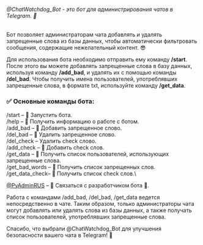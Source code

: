 ###### @ChatWatchdog_Bot - это бот для администрирования чатов в Telegram. 🤖

Бот позволяет администраторам чата добавлять и удалять запрещенные слова из базы данных, чтобы автоматически фильтровать сообщения, содержащие нежелательный контент. 😎

Для использования бота необходимо отправить ему команду <b>/start</b>. После этого вы можете добавлять запрещенные слова в базу данных, используя команду <b>/add_bad</b>, и удалять их с помощью команды <b>/del_bad</b>. Чтобы получить имена пользователей, употреблявших запрещенные слова, в формате txt, используйте команду <b>/get_data</b>.

### ✅ Основные команды бота:
/start         – 🤖 Запустить бота.\
/help          – 🤖 Получить информацию о работе с ботом.\
/add_bad       – 🧾 Добавить запрещенное слово.\
/del_bad       – 🧾 Удалить запрещенное слово.\
/del_check     – Удалить check слово.\
/add_check     – 🧾 Добавить check слов.\
/get_data      – 🧾 Получить список пользователей, использующих запрещенные слова.\
/get_bad_words – 🧾 Получить список запрещенных слов.\
/get_data_check– 🧾 Получить список check слов.\

<u>@PyAdminRUS</u>   – 🔗 Связаться с разработчиком бота 🤖.


Работа с командами /add_bad, /del_bad, /get_data ведется непосредственно в чате. Таким образом, только администраторы чата могут добавлять или удалять слова из базы данных, а также получать список пользователей, употреблявших запрещенные слова.

Спасибо, что выбрали @ChatWatchdog_Bot для улучшения безопасности вашего чата в Telegram! 🙏